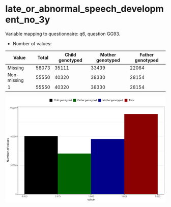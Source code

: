 # late_or_abnormal_speech_development_no_3y
Variable mapping to questionnaire: q6, question GG93.
- Number of values:

| Value | Total | Child genotyped | Mother genotyped | Father genotyped |
| ----- | ----- | --------------- | ---------------- | ---------------- |
| Missing | 58073 | 35111 | 33439 | 22064 |
| Non-missing | 55550 | 40320 | 38330 | 28154 |
| 1 | 55550 | 40320 | 38330 | 28154 |



![](late_or_abnormal_speech_development_no_3y_n.png)



